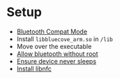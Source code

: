 # Setup

- [Bluetooth Compat Mode](https://stackoverflow.com/questions/30946821/bluecove-with-bluez-chucks-can-not-open-sdp-session-2-no-such-file-or-direct)
- Install `libbluecove_arm.so` in `/lib`
- Move over the executable
- [Allow bluetooth without root](https://www.raspberrypi.org/forums/viewtopic.php?f=44&t=108581)
- [Ensure device never sleeps](https://raspberrypi.stackexchange.com/questions/4773/raspberry-pi-sleep-mode-how-to-avoid)
- [Install libnfc](http://nfc-tools.org/index.php/Libnfc)